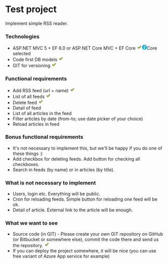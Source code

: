 # Test project #

Implement simple RSS reader.

### Technologies ###
* ASP.NET MVC 5 + EF 6.0 or ASP.NET Core MVC + EF Core <img src="/readme-icons/check-mark-svgrepo-com.svg" width="16" height="16"><img src="/readme-icons/info-svgrepo-com.svg" width="16" height="16">Core selected
* Code first DB models <img src="/readme-icons/check-mark-svgrepo-com.svg" width="16" height="16">
* GIT for versioning <img src="/readme-icons/check-mark-svgrepo-com.svg" width="16" height="16">

### Functional requirements ###
* Add RSS feed (url + name) <img src="/readme-icons/check-mark-svgrepo-com.svg" width="16" height="16">
* List of all feeds <img src="/readme-icons/check-mark-svgrepo-com.svg" width="16" height="16">
* Delete feed <img src="/readme-icons/check-mark-svgrepo-com.svg" width="16" height="16">
* Detail of feed
 * List of all articles in the feed
 * Filter articles by date (from-to; use date picker of your choice)
 * Reload articles in feed
 
### Bonus functional requirements ###
* It's not necessary to implement this, but we'll be happy if you do one of these things :)
* Add checkbox for deleting feeds. Add button for checking all checkboxes.
* Search in feeds (by name) or in articles (by title).
 
### What is not necessary to implement ###
* Users, login etc. Everything will be public.
* Cron for reloading feeds. Simple button for reloading one feed will be ok.
* Detail of article. External link to the article will be enough.

### What we want to see ###
* Source code (in GIT) - Please create your own GIT repository on GitHub (or Bitbucket or somewhere else), commit the code there and send us the repository. <img src="/readme-icons/check-mark-svgrepo-com.svg" width="16" height="16">
* If you can deploy the project somewhere, it will be nice (you can use free variant of Azure App service for example)
